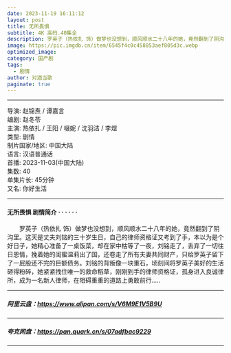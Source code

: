 ```yaml
---
date: 2023-11-19 16:11:12
layout: post
title: 无所畏惧
subtitle: 4K 高码.40集全
description: 罗英子（热依扎 饰）做梦也没想到，顺风顺水二十八年的她，竟然翻到了阴沟里。这天是丈夫刘铭的三十岁生日，自己的律师资格证又考到了手，本以为是个好日子，她精心准备了一桌饭菜，却在家中枯等了一夜...
image: https://pic.imgdb.cn/item/6545f4c0c458853aef805d3c.webp
optimized_image: 
category: 国产剧
tags:
  - 剧情
author: 对酒当歌
paginate: true
---
```


---

导演: 赵锦焘 / 谭嘉言  
编剧: 赵冬苓  
主演: 热依扎 / 王阳 / 啜妮 / 沈羽洁 / 李煜  
类型: 剧情  
制片国家/地区: 中国大陆  
语言: 汉语普通话  
首播: 2023-11-03(中国大陆)  
集数: 40  
单集片长: 45分钟  
又名: 你好生活  

---

#### 无所畏惧 剧情简介 · · · · · ·

　　罗英子（热依扎 饰）做梦也没想到，顺风顺水二十八年的她，竟然翻到了阴沟里。这天是丈夫刘铭的三十岁生日，自己的律师资格证又考到了手，本以为是个好日子，她精心准备了一桌饭菜，却在家中枯等了一夜，刘铭走了，丢弃了一切往日恩情，挽着她的闺蜜温莉出了国，还卷走了所有夫妻共同财产，只给罗英子留下了一屁股还不完的巨额债务。刘铭的背叛像一块重石，顷刻间将罗英子美好的生活砸得粉碎，她紧紧拽住唯一的救命稻草，刚刚到手的律师资格证，孤身进入良诚律所，成为一名新人律师，在阻碍重重的道路上勇敢前行.....

---

##### 阿里云盘：<https://www.alipan.com/s/V6M9E1V5B9U>

---

##### 夸克网盘：<https://pan.quark.cn/s/07adfbac9229>

---
